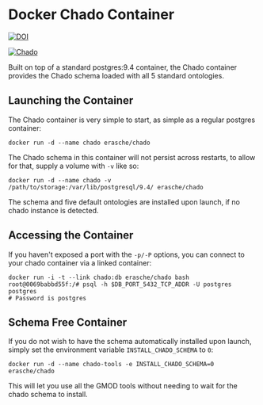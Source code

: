 # Docker Chado Container

[![DOI](https://zenodo.org/badge/10899/erasche/docker-chado.svg)](https://zenodo.org/badge/latestdoi/10899/erasche/docker-chado)

[![Chado](http://dockeri.co/image/erasche/chado)](https://registry.hub.docker.com/u/erasche/chado/)

Built on top of a standard postgres:9.4 container, the Chado container provides
the Chado schema loaded with all 5 standard ontologies.

## Launching the Container

The Chado container is very simple to start, as simple as a regular postgres
container:

```console
docker run -d --name chado erasche/chado
```

The Chado schema in this container will not persist across restarts, to allow
for that, supply a volume with `-v` like so:

```console
docker run -d --name chado -v /path/to/storage:/var/lib/postgresql/9.4/ erasche/chado
```

The schema and five default ontologies are installed upon launch, if no chado
instance is detected.

## Accessing the Container

If you haven't exposed a port with the `-p/-P` options, you can connect to your chado container via a linked container:

```console
docker run -i -t --link chado:db erasche/chado bash
root@0069babbd55f:/# psql -h $DB_PORT_5432_TCP_ADDR -U postgres postgres
# Password is postgres
```

## Schema Free Container

If you do not wish to have the schema automatically installed upon launch,
simply set the environment variable `INSTALL_CHADO_SCHEMA` to `0`:

```console
docker run -d --name chado-tools -e INSTALL_CHADO_SCHEMA=0 erasche/chado
```

This will let you use all the GMOD tools without needing to wait for the chado
schema to install.
